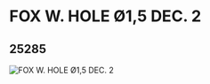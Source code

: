 # FOX W. HOLE Ø1,5 DEC. 2
## 25285
![FOX W. HOLE Ø1,5 DEC. 2](https://lc-www-live-s.legocdn.com/media/bricks/5/2/6138879.jpg)